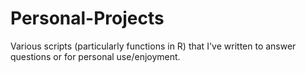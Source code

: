 # Personal-Projects
Various scripts (particularly functions in R) that I've written to answer questions or for personal use/enjoyment.
